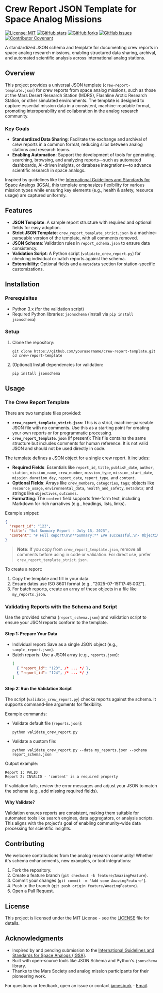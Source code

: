 # Crew Report JSON Template for Space Analog Missions

[![License: MIT](https://img.shields.io/badge/License-MIT-yellow.svg)](https://opensource.org/licenses/MIT)
[![GitHub stars](https://img.shields.io/github/stars/marssociety/crew-report-template)](https://github.com/marssociety/crew-report-template/stargazers)
[![GitHub forks](https://img.shields.io/github/forks/marssociety/crew-report-template)](https://github.com/marssociety/crew-report-template/network)
[![GitHub issues](https://img.shields.io/github/issues/marssociety/crew-report-template)](https://github.com/marssociety/crew-report-template/issues)
[![Contributor Covenant](https://img.shields.io/badge/Contributor%20Covenant-2.1-4baaaa.svg)](CODE_OF_CONDUCT.md)

A standardized JSON schema and template for documenting crew reports in space analog research missions, enabling structured data sharing, archival, and automated scientific analysis across international analog stations.

## Overview

This project provides a universal JSON template (`crew-report-template.json`) for crew reports from space analog missions, such as those at the Mars Desert Research Station (MDRS), Flashline Arctic Research Station, or other simulated environments. The template is designed to capture essential mission data in a consistent, machine-readable format, promoting interoperability and collaboration in the analog research community.

### Key Goals
- **Standardized Data Sharing**: Facilitate the exchange and archival of crew reports in a common format, reducing silos between analog stations and research teams.
- **Enabling Automation**: Support the development of tools for generating, searching, browsing, and analyzing reports—such as automated dashboards, AI-driven insights, or database integrations—to advance scientific research in space analogs.

Inspired by guidelines like the [International Guidelines and Standards for Space Analogs (IGSA)](https://analogstandards.space/), this template emphasizes flexibility for various mission types while ensuring key elements (e.g., health & safety, resource usage) are captured uniformly.

## Features
- **JSON Template**: A sample report structure with required and optional fields for easy adoption.
- **Strict JSON Template**: `crew_report_template_strict.json` is a machine-parseable version of the template, with all comments removed.
- **JSON Schema**: Validation rules in `report_schema.json` to ensure data consistency.
- **Validation Script**: A Python script (`validate_crew_report.py`) for checking individual or batch reports against the schema.
- **Extensibility**: Optional fields and a `metadata` section for station-specific customizations.

## Installation

### Prerequisites
- Python 3.x (for the validation script)
- Required Python libraries: `jsonschema` (install via `pip install jsonschema`)

### Setup
1. Clone the repository:
   ```
   git clone https://github.com/yourusername/crew-report-template.git
   cd crew-report-template
   ```

2. (Optional) Install dependencies for validation:
   ```
   pip install jsonschema
   ```

## Usage

### The Crew Report Template

There are two template files provided:

- **`crew_report_template_strict.json`**: This is a strict, machine-parseable JSON file with no comments. Use this as a starting point for creating your own reports or for programmatic processing.
- **`crew_report_template.json`** (if present): This file contains the same structure but includes comments for human reference. It is not valid JSON and should not be used directly in code.

The template defines a JSON object for a single crew report. It includes:
- **Required Fields**: Essentials like `report_id`, `title`, `publish_date`, `author`, `station`, `mission_name`, `crew_number`, `mission_type`, `mission_start_date`, `mission_duration_day`, `report_date`, `report_type`, and `content`.
- **Optional Fields**: Arrays like `crew_members`, `categories`, `tags`; objects like `resource_usage`, `environmental_data`, `health_and_safety`, `metadata`; and strings like `objectives`, `outcomes`.
- **Formatting**: The `content` field supports free-form text, including Markdown for rich narratives (e.g., headings, lists, links).

Example snippet:
```json
{
  "report_id": "123",
  "title": "Sol Summary Report - July 15, 2025",
  "content": "# Full Report\n\n**Summary:** EVA successful.\n- Objective: Sample collection\n"
}
```

> **Note:** If you copy from `crew_report_template.json`, remove all comments before using in code or validation. For direct use, prefer `crew_report_template_strict.json`.

To create a report:
1. Copy the template and fill in your data.
2. Ensure dates use ISO 8601 format (e.g., "2025-07-15T17:45:00Z").
3. For batch reports, create an array of these objects in a file like `my_reports.json`.

### Validating Reports with the Schema and Script
Use the provided schema (`report_schema.json`) and validation script to ensure your JSON reports conform to the template.

#### Step 1: Prepare Your Data
- Individual report: Save as a single JSON object (e.g., `sample_report.json`).
- Batch reports: Use a JSON array (e.g., `reports.json`):
  ```json
  [
    { "report_id": "123", /* ... */ },
    { "report_id": "124", /* ... */ }
  ]
  ```

#### Step 2: Run the Validation Script
The script (`validate_crew_report.py`) checks reports against the schema. It supports command-line arguments for flexibility.

Example commands:
- Validate default file (`reports.json`):
  ```
  python validate_crew_report.py
  ```

- Validate a custom file:
  ```
  python validate_crew_report.py --data my_reports.json --schema report_schema.json
  ```

Output example:
```
Report 1: VALID
Report 2: INVALID - 'content' is a required property
```

If validation fails, review the error messages and adjust your JSON to match the schema (e.g., add missing required fields).

#### Why Validate?
Validation ensures reports are consistent, making them suitable for automated tools like search engines, data aggregators, or analysis scripts. This aligns with the project's goal of enabling community-wide data processing for scientific insights.

## Contributing
We welcome contributions from the analog research community! Whether it's schema enhancements, new examples, or tool integrations:
1. Fork the repository.
2. Create a feature branch (`git checkout -b feature/AmazingFeature`).
3. Commit your changes (`git commit -m 'Add some AmazingFeature'`).
4. Push to the branch (`git push origin feature/AmazingFeature`).
5. Open a Pull Request.

## License
This project is licensed under the MIT License - see the [LICENSE](LICENSE) file for details.

## Acknowledgments
- Inspired by and pending submission to the [International Guidelines and Standards for Space Analogs (IGSA)](https://analogstandards.space/).
- Built with open-source tools like JSON Schema and Python's `jsonschema` library.
- Thanks to the Mars Society and analog mission participants for their pioneering work.

For questions or feedback, open an issue or contact [jamesburk](https://github.com/jamesburk) - [Email](mailto:jburk@marssociety.org).
